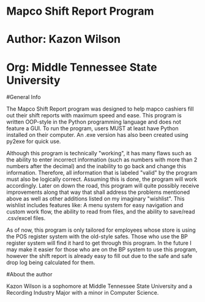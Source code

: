 # Mapco Shift Report Program
# Author: Kazon Wilson
# Org: Middle Tennessee State University

#General Info

The Mapco Shift Report program was designed to help mapco cashiers fill out their shift reports with maximum speed and ease. This program is written OOP-style in the Python programming language and does not feature a GUI. To run the program, users MUST at least have Python installed on their computer. An .exe version has also been created using py2exe for quick use. 

Although this program is technically "working", it has many flaws such as the ability to enter incorrect information (such as numbers with more than 2 numbers after the decimal) and the inability to go back and change this information. Therefore, all
information that is labeled "valid" by the program must also be logically correct. Assuming this is done, the program will work accordingly. Later on down the road, this program will quite possibly receive improvements along that way that shall address the problems mentioned above as well as other additions listed on my imaginary "wishlist". This wishlist includes features like: A menu system for easy navigation and custom work flow, the ability to read from files, and the ability to save/read .csv/excel files.

As of now, this program is only tailored for employees whose store is using the POS register system with the old-style safes. Those who use the BP register system will find it hard to get through this program. In the future I may make it easier for those who are on the BP system to use this program, however the shift report is already easy to fill out due to the safe and safe drop log being calculated for them.

#About the author

Kazon Wilson is a sophomore at Middle Tennessee State University and a Recording Industry Major with a minor in Computer Science. 
